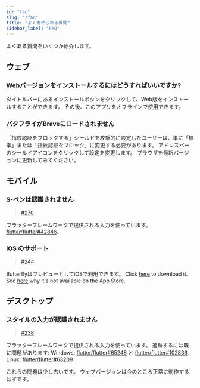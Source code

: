 ```yaml
---
id: "faq"
slug: "/faq"
title: "よく寄せられる質問"
sidebar_label: "FAQ"
---
```


よくある質問をいくつか紹介します。

## ウェブ

### Webバージョンをインストールするにはどうすればいいですか?

タイトルバーにあるインストールボタンをクリックして、Web版をインストールすることができます。 その後、このアプリをオフラインで使用できます。

### バタフライがBraveにロードされません

「指紋認証をブロックする」シールドを攻撃的に設定したユーザーは、単に「標準」または「指紋認証をブロック」に変更する必要があります。 アドレスバーのシールドアイコンをクリックして設定を変更します。 ブラウザを最新バージョンに更新してみてください。

## モバイル

### S-ペンは認識されません

> [#270](https://github.com/LinwoodDev/Butterfly/issues/270)

フラッターフレームワークで提供される入力を使っています。 [flutter/flutter#42846](https://github.com/flutter/flutter/issues/42846).

### iOS のサポート

> [#244](https://github.com/LinwoodDev/Butterfly/issues/244)

ButterflyはプレビューとしてiOSで利用できます。 Click [here](https://docs.butterfly.linwood.dev/downloads/ios) to download it. See [here](https://github.com/LinwoodDev/Butterfly/issues/244#issuecomment-1935460878) why it's not available on the App Store.

## デスクトップ

### スタイルの入力が認識されません

> [#238](https://github.com/LinwoodDev/Butterfly/issues/238)

フラッターフレームワークで提供される入力を使っています。 追跡するには既に問題があります: Windows: [flutter/flutter#65248](https://github.com/flutter/flutter/issues/65248) と [flutter/flutter#102836](https://github.com/flutter/flutter/issues/102836). Linux: [flutter/flutter#63209](https://github.com/flutter/flutter/issues/63209)

これらの問題は少し古いです。 ウェブバージョンは今のところ正常に動作するはずです。
